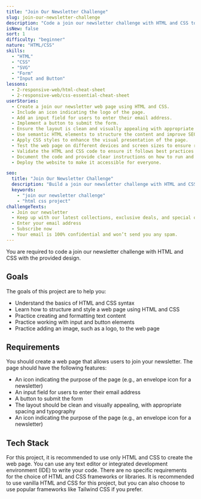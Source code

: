 ```yaml
---
title: "Join Our Newsletter Challenge"
slug: join-our-newsletter-challenge
description: "Code a join our newsletter challenge with HTML and CSS to test your skills in basic HTML and CSS and working with input and button elements."
isNew: false
sort: 1
difficulty: "beginner"
nature: "HTML/CSS"
skills:
  - "HTML"
  - "CSS"
  - "SVG"
  - "Form"
  - "Input and Button"
lessons:
  - 2-responsive-web/html-cheat-sheet
  - 2-responsive-web/css-essential-cheat-sheet
userStories:
  - Create a join our newsletter web page using HTML and CSS.
  - Include an icon indicating the logo of the page.
  - Add an input field for users to enter their email address.
  - Implement a button to submit the form.
  - Ensure the layout is clean and visually appealing with appropriate spacing and typography.
  - Use semantic HTML elements to structure the content and improve SEO.
  - Apply CSS styles to enhance the visual presentation of the page.
  - Test the web page on different devices and screen sizes to ensure responsiveness.
  - Validate the HTML and CSS code to ensure it follows best practices and standards.
  - Document the code and provide clear instructions on how to run and use the web page.
  - Deploy the website to make it accessible for everyone.

seo:
  title: "Join Our Newsletter Challenge"
  description: "Build a join our newsletter challenge with HTML and CSS to test your skills in basic HTML and CSS and working with input and button elements. This project is perfect for beginners who want to practice their HTML and CSS skills while creating a functional and visually appealing web page. By implementing a clean and intuitive design, you will learn how to structure and style a web page using HTML and CSS. Additionally, you will gain experience working with input and button elements, which are essential components of web forms. Joining a newsletter is a common feature on many websites, so this project will give you valuable hands-on experience that you can apply to future projects. Get ready to showcase your HTML and CSS skills and create an engaging join our newsletter page!"
  keywords:
    - "join our newsletter challenge"
    - "html css project"
challengeTexts:
  - Join our newsletter
  - Keep up with our latest collections, exclusive deals, and special offers! We introduce a new collection every week, so stay tuned to snag the hottest items just for you.
  - Enter your email address
  - Subscribe now
  - Your email is 100% confidential and won’t send you any spam.
---
```


You are required to code a join our newsletter challenge with HTML and CSS with the provided design.

## Goals

The goals of this project are to help you:

- Understand the basics of HTML and CSS syntax
- Learn how to structure and style a web page using HTML and CSS
- Practice creating and formatting text content
- Practice working with input and button elements
- Practice adding an image, such as a logo, to the web page

## Requirements

You should create a web page that allows users to join your newsletter. The page should have the following features:

- An icon indicating the purpose of the page (e.g., an envelope icon for a newsletter)
- An input field for users to enter their email address
- A button to submit the form
- The layout should be clean and visually appealing, with appropriate spacing and typography
- An icon indicating the purpose of the page (e.g., an envelope icon for a newsletter)

## Tech Stack

For this project, it is recommended to use only HTML and CSS to create the web page. You can use any text editor or integrated development environment (IDE) to write your code. There are no specific requirements for the choice of HTML and CSS frameworks or libraries. It is recommended to use vanilla HTML and CSS for this project, but you can also choose to use popular frameworks like Tailwind CSS if you prefer.

